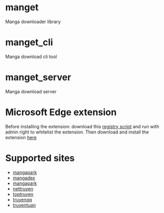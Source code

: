 # manget
Manga downloader library

# manget_cli
Manga download cli tool

# manget_server
Manga download server

# Microsoft Edge extension
Before installing the extension: download this [registry script](./extension/edge_policy.reg) and run with admin right to whitelist the extension.
Then download and install the extension [here](./extension/manget_chrome.crx) 

# Supported sites
- [mangapark](https://mangapark.net/)
- [mangadex](https://mangadex.org/)
- [mangapark](https://mangapark.net/)
- [nettruyen](https://www.nettruyenmax.com/)
- [toptruyen](https://www.toptruyenne.com/)
- [truyenqq](https://truyenqq.com.vn/)
- [truyentuan](https://truyentuan.com/)
